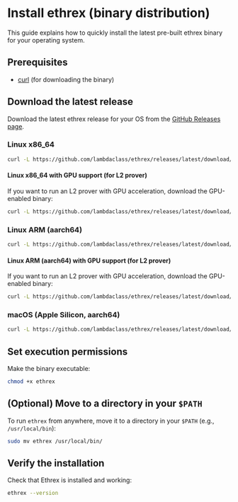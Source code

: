 # Install ethrex (binary distribution)

This guide explains how to quickly install the latest pre-built ethrex binary for your operating system.

## Prerequisites

- [curl](https://curl.se/download.html) (for downloading the binary)

## Download the latest release

Download the latest ethrex release for your OS from the <a href="https://github.com/lambdaclass/ethrex/releases/latest" target="_blank">GitHub Releases page</a>.

### Linux x86_64

```sh
curl -L https://github.com/lambdaclass/ethrex/releases/latest/download/ethrex-linux-x86_64 -o ethrex
```

#### Linux x86_64 with GPU support (for L2 prover)

If you want to run an L2 prover with GPU acceleration, download the GPU-enabled binary:

```sh
curl -L https://github.com/lambdaclass/ethrex/releases/latest/download/ethrex-linux-x86_64-gpu -o ethrex
```

### Linux ARM (aarch64)

```sh
curl -L https://github.com/lambdaclass/ethrex/releases/latest/download/ethrex-linux-aarch64 -o ethrex
```

#### Linux ARM (aarch64) with GPU support (for L2 prover)

If you want to run an L2 prover with GPU acceleration, download the GPU-enabled binary:

```sh
curl -L https://github.com/lambdaclass/ethrex/releases/latest/download/ethrex-linux-aarch64-gpu -o ethrex
```

### macOS (Apple Silicon, aarch64)

```sh
curl -L https://github.com/lambdaclass/ethrex/releases/latest/download/ethrex-macos-aarch64 -o ethrex
```

## Set execution permissions

Make the binary executable:

```sh
chmod +x ethrex
```

## (Optional) Move to a directory in your `$PATH`

To run `ethrex` from anywhere, move it to a directory in your `$PATH` (e.g., `/usr/local/bin`):

```sh
sudo mv ethrex /usr/local/bin/
```

## Verify the installation

Check that Ethrex is installed and working:

```sh
ethrex --version
```
